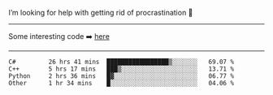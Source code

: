 I’m looking for help with getting rid of procrastination 🤔

-----

Some interesting code :arrow_right: [here](https://github.com/zhen8838/playground)

-----

<!--START_SECTION:waka-->

```text
C#         26 hrs 41 mins  █████████████████▒░░░░░░░   69.07 %
C++        5 hrs 17 mins   ███▒░░░░░░░░░░░░░░░░░░░░░   13.71 %
Python     2 hrs 36 mins   █▓░░░░░░░░░░░░░░░░░░░░░░░   06.77 %
Other      1 hr 34 mins    █░░░░░░░░░░░░░░░░░░░░░░░░   04.06 %
```

<!--END_SECTION:waka-->

<!--
**zhen8838/zhen8838** is a ✨ _special_ ✨ repository because its `README.md` (this file) appears on your GitHub profile.

Here are some ideas to get you started:

- 🔭 I’m currently working on ...
- 🌱 I’m currently learning ...
- 👯 I’m looking to collaborate on ...
 ...
- 💬 Ask me about ...
- 📫 How to reach me: ...
- 😄 Pronouns: ...
- ⚡ Fun fact: ...
-->
